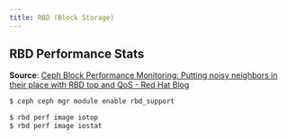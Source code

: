 ```yaml
---
title: RBD (Block Storage)
---
```


## RBD Performance Stats

**Source**: [Ceph Block Performance Monitoring: Putting noisy neighbors in their place with RBD top and QoS - Red Hat Blog](https://www.redhat.com/en/blog/ceph-block-performance-monitoring-putting-noisy-neighbors-their-place-rbd-top-and-qos)

```bash
$ ceph ceph mgr module enable rbd_support
```

```bash
$ rbd perf image iotop
$ rbd perf image iostat
```
